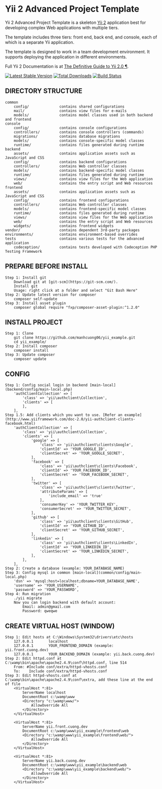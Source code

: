 Yii 2 Advanced Project Template
===============================

Yii 2 Advanced Project Template is a skeleton [Yii 2](http://www.yiiframework.com/) application best for
developing complex Web applications with multiple tiers.

The template includes three tiers: front end, back end, and console, each of which
is a separate Yii application.

The template is designed to work in a team development environment. It supports
deploying the application in different environments.

Full Yii 2 Documentation is at [The Definitive Guide to Yii 2.0 ¶](http://www.yiiframework.com/doc-2.0/guide-index.html).

[![Latest Stable Version](https://poser.pugx.org/yiisoft/yii2-app-advanced/v/stable.png)](https://packagist.org/packages/yiisoft/yii2-app-advanced)
[![Total Downloads](https://poser.pugx.org/yiisoft/yii2-app-advanced/downloads.png)](https://packagist.org/packages/yiisoft/yii2-app-advanced)
[![Build Status](https://travis-ci.org/yiisoft/yii2-app-advanced.svg?branch=master)](https://travis-ci.org/yiisoft/yii2-app-advanced)

DIRECTORY STRUCTURE
-------------------

```
common
    config/              contains shared configurations
    mail/                contains view files for e-mails
    models/              contains model classes used in both backend and frontend
console
    config/              contains console configurations
    controllers/         contains console controllers (commands)
    migrations/          contains database migrations
    models/              contains console-specific model classes
    runtime/             contains files generated during runtime
backend
    assets/              contains application assets such as JavaScript and CSS
    config/              contains backend configurations
    controllers/         contains Web controller classes
    models/              contains backend-specific model classes
    runtime/             contains files generated during runtime
    views/               contains view files for the Web application
    web/                 contains the entry script and Web resources
frontend
    assets/              contains application assets such as JavaScript and CSS
    config/              contains frontend configurations
    controllers/         contains Web controller classes
    models/              contains frontend-specific model classes
    runtime/             contains files generated during runtime
    views/               contains view files for the Web application
    web/                 contains the entry script and Web resources
    widgets/             contains frontend widgets
vendor/                  contains dependent 3rd-party packages
environments/            contains environment-based overrides
tests                    contains various tests for the advanced application
    codeception/         contains tests developed with Codeception PHP Testing Framework
```

PREPARE BEFORE INSTALL
-------------------

```
Step 1: Install git
    Download git at [git-scm](https://git-scm.com/).
    Install git
    Usage: right click at a folder and select "Git Bash Here"
Step 2: Update latest version for composer
    composer self-update
Step 3: Install asset plugin
    composer global require "fxp/composer-asset-plugin:^1.2.0"
```

INSTALL PROJECT
-------------------

```
Step 1: Clone
    git clone https://github.com/manhcuong06/yii_example.git
    cd yii_example/
Step 2: Install composer
    composer install
Step 3: Update composer
    composer update
```

CONFIG
-------------------

```
Step 1: Config social login in backend [main-local](backend/config/main-local.php)
    'authClientCollection' => [
        'class' => 'yii\authclient\Collection',
        'clients' => [
        ],
    ],
Step 1.5: Add clients which you want to use. [Refer an example](http://www.yiiframework.com/doc-2.0/yii-authclient-clients-facebook.html)
    'authClientCollection' => [
        'class' => 'yii\authclient\Collection',
        'clients' => [
            'google' => [
                'class' => 'yii\authclient\clients\Google',
                'clientId' => 'YOUR_GOOGLE_ID',
                'clientSecret' => 'YOUR_GOOGLE_SECRET',
            ],
            'facebook' => [
                'class' => 'yii\authclient\clients\Facebook',
                'clientId' => 'YOUR_FACEBOOK_ID',
                'clientSecret' => 'YOUR_FACEBOOK_SECRET',
            ],
            'twitter' => [
                'class' => 'yii\authclient\clients\Twitter',
                'attributeParams' => [
                    'include_email' => 'true'
                ],
                'consumerKey' => 'YOUR_TWITTER_KEY',
                'consumerSecret' => 'YOUR_TWITTER_SECRET',
            ],
            'github' => [
                'class' => 'yii\authclient\clients\GitHub',
                'clientId' => 'YOUR_GITHUB_ID',
                'clientSecret' => 'YOUR_GITHUB_SECRET',
            ],
            'linkedin' => [
                'class' => 'yii\authclient\clients\LinkedIn',
                'clientId' => 'YOUR_LINKEDIN_ID',
                'clientSecret' => 'YOUR_LINKEDIN_SECRET',
            ],
        ],
    ],
Step 2: Create a database (example: YOUR_DATABASE_NAME)
Step 3: Config mysql in common [main-local](common/config/main-local.php)
    'dsn' => 'mysql:host=localhost;dbname=YOUR_DATABASE_NAME',
    'username' => 'YOUR_USERNAME',
    'password' => 'YOUR_PASSWORD',
Step 4: Run migration
    ./yii migrate
    Now you can login backend with default account:
        Email: admin@gmail.com
        Password: qweqwe
```

CREATE VIRTUAL HOST (WINDOW)
-------------------

```
Step 1: Edit hosts at C:\Windows\System32\drivers\etc\hosts
    127.0.0.1       localhost
    127.0.0.1       YOUR_FRONTEND_DOMAIN (example: yii.front.cuong.dev)
    127.0.0.1       YOUR_BACKEND_DOMAIN (example: yii.back.cuong.dev)
Step 2: Edit httpd.conf at C:\wamp\bin\apache\apache2.4.9\conf\httpd.conf, line 514
    From: #Include conf/extra/httpd-vhosts.conf
    To:    Include conf/extra/httpd-vhosts.conf
Step 3: Edit httpd-vhosts.conf at C:\wamp\bin\apache\apache2.4.9\conf\extra, add these line at the end of file
    <VirtualHost *:81>
        ServerName localhost
        DocumentRoot c:\wamp\www
        <Directory "c:\wamp\www/">
            AllowOverride All
        </Directory>
    </VirtualHost>

    <VirtualHost *:81>
        ServerName yii.front.cuong.dev
        DocumentRoot c:\wamp\www\yii_example\frontend\web
        <Directory "c:\wamp\www\yii_example\frontend\web/">
            AllowOverride All
        </Directory>
    </VirtualHost>

    <VirtualHost *:81>
        ServerName yii.back.cuong.dev
        DocumentRoot c:\wamp\www\yii_example\backend\web
        <Directory "c:\wamp\www\yii_example\backend\web/">
            AllowOverride All
        </Directory>
    </VirtualHost>
```